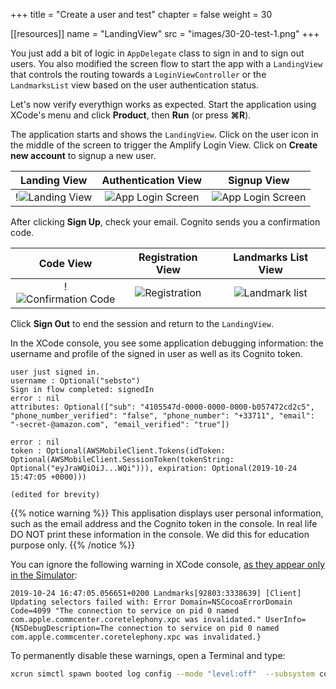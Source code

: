 +++
title = "Create a user and test"
chapter = false
weight = 30

[[resources]]
  name = "LandingView"
  src = "images/30-20-test-1.png"
+++

You just add a bit of logic in `AppDelegate` class to sign in and to sign out users.  You also modified the screen flow to start the app with a `LandingView` that controls the routing towards a `LoginViewController` or the `LandmarksList` view based on the user authentication status.

Let's now verify everythign works as expected.  Start the application using XCode's menu and click **Product**, then **Run** (or press **&#8984;R**).

The application starts and shows the `LandingView`.  Click on the user icon in the middle of the screen to trigger the Amplify Login View. Click on **Create new account** to signup a new user.

Landing View | Authentication View | Signup View
:---: | :---: | :---: |
!![Landing View](/images/30-20-test-1.png) | ![App Login Screen](/images/30-20-test-2.png) | ![App Login Screen](/images/30-20-test-3.png) |


After clicking **Sign Up**, check your email.  Cognito sends you a confirmation code.

Code View | Registration View | Landmarks List View
:---: | :---: | :---: |
!![Confirmation Code](/images/30-20-test-4.png) | ![Registration](/images/30-20-test-5.png) | ![Landmark list](/images/30-20-test-6.png) |

Click **Sign Out** to end the session and return to the `LandingView`.

In the XCode console, you see some application debugging information: the username and profile of the signed in user as well as its Cognito token.  

```text 
user just signed in.
username : Optional("sebsto")
Sign in flow completed: signedIn
error : nil
attributes: Optional(["sub": "4105547d-0000-0000-0000-b057472cd2c5", "phone_number_verified": "false", "phone_number": "+33711", "email": "-secret-@amazon.com", "email_verified": "true"])

error : nil
token : Optional(AWSMobileClient.Tokens(idToken: Optional(AWSMobileClient.SessionToken(tokenString: Optional("eyJraWQiOiJ...WQi"))), expiration: Optional(2019-10-24 15:47:05 +0000)))

(edited for brevity)
```

{{% notice warning %}}
This applisation displays user personal information, such as the email address and the Cognito token in the console.  In real life DO NOT print these information in the console.  We did this for education purpose only.
{{% /notice %}}

You can ignore the following warning in XCode console, [as they appear only in the Simulator](https://openradar.appspot.com/45237042):

```text 
2019-10-24 16:47:05.056651+0200 Landmarks[92803:3338639] [Client] Updating selectors failed with: Error Domain=NSCocoaErrorDomain Code=4099 "The connection to service on pid 0 named com.apple.commcenter.coretelephony.xpc was invalidated." UserInfo={NSDebugDescription=The connection to service on pid 0 named com.apple.commcenter.coretelephony.xpc was invalidated.}
```

To permanently disable these warnings, open a Terminal and type:

```bash
xcrun simctl spawn booted log config --mode "level:off"  --subsystem com.apple.CoreTelephony
```